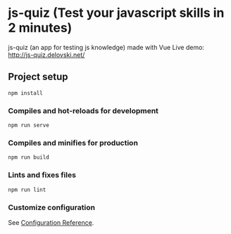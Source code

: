 # js-quiz (Test your javascript skills in 2 minutes)
js-quiz (an app for testing js knowledge) made with Vue
Live demo: http://js-quiz.delovski.net/

## Project setup
```
npm install
```

### Compiles and hot-reloads for development
```
npm run serve
```

### Compiles and minifies for production
```
npm run build
```

### Lints and fixes files
```
npm run lint
```

### Customize configuration
See [Configuration Reference](https://cli.vuejs.org/config/).
